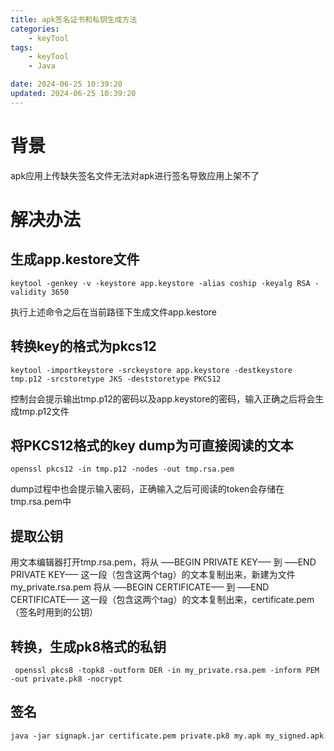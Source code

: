 ```yaml
---
title: apk签名证书和私钥生成方法
categories:
	- keyTool
tags: 
	- keyTool
	- Java

date: 2024-06-25 10:39:20
updated: 2024-06-25 10:39:20
---
```

<!-- toc -->
# <span id="inline-blue">背景</span>
apk应用上传缺失签名文件无法对apk进行签名导致应用上架不了
# <span id="inline-blue">解决办法</span>
## <span id="inline-blue">生成app.kestore文件</span>
```shell
keytool -genkey -v -keystore app.keystore -alias coship -keyalg RSA -validity 3650
```
执行上述命令之后在当前路径下生成文件app.kestore

## <span id="inline-blue">转换key的格式为pkcs12</span>
```shell
keytool -importkeystore -srckeystore app.keystore -destkeystore tmp.p12 -srcstoretype JKS -deststoretype PKCS12
```
控制台会提示输出tmp.p12的密码以及app.keystore的密码，输入正确之后将会生成tmp.p12文件

## <span id="inline-blue">将PKCS12格式的key dump为可直接阅读的文本</span>
```shell
openssl pkcs12 -in tmp.p12 -nodes -out tmp.rsa.pem 
```
dump过程中也会提示输入密码，正确输入之后可阅读的token会存储在tmp.rsa.pem中

## <span id="inline-blue">提取公钥</span>

 用文本编辑器打开tmp.rsa.pem，将从
 —–BEGIN PRIVATE KEY—–
 到
 —–END PRIVATE KEY—–
 这一段（包含这两个tag）的文本复制出来，新建为文件my_private.rsa.pem
 将从
 —–BEGIN CERTIFICATE—–
 到
 —–END CERTIFICATE—–
 这一段（包含这两个tag）的文本复制出来，certificate.pem （签名时用到的公钥）
 
 ## <span id="inline-blue">转换，生成pk8格式的私钥</span>
```shell
 openssl pkcs8 -topk8 -outform DER -in my_private.rsa.pem -inform PEM -out private.pk8 -nocrypt
```
 ## <span id="inline-blue">签名</span>
 ```shell
 java -jar signapk.jar certificate.pem private.pk8 my.apk my_signed.apk 
 ```
